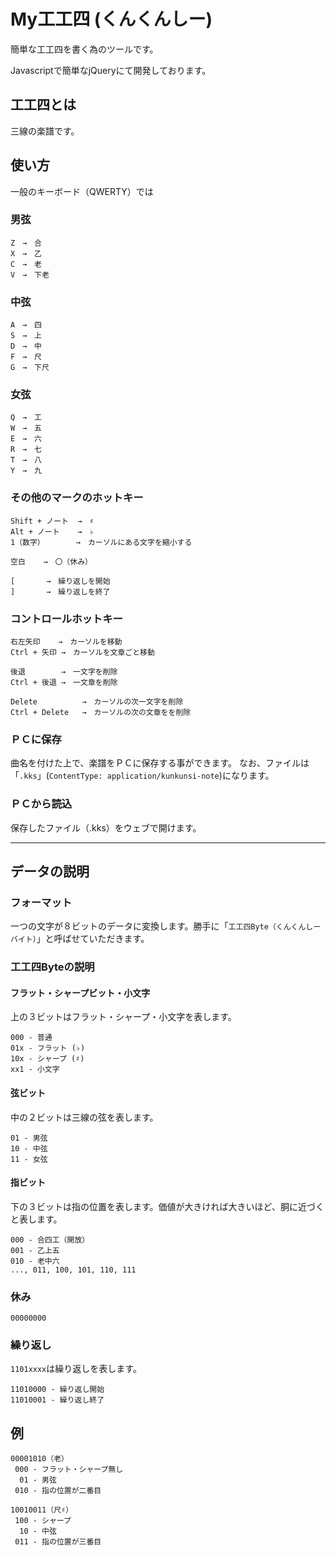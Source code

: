 # My工工四 (くんくんしー)

簡単な工工四を書く為のツールです。

Javascriptで簡単なjQueryにて開発しております。

## 工工四とは

三線の楽譜です。

## 使い方

一般のキーボード（QWERTY）では

### 男弦
```
Z　→　合
X　→　乙
C　→　老
V　→　下老
```

### 中弦
```
A　→　四
S　→　上
D　→　中
F　→　尺
G　→　下尺
```

### 女弦
```
Q　→　工
W　→　五
E　→　六
R　→　七
T　→　八
Y　→　九
```

### その他のマークのホットキー
```
Shift + ノート  →　♯
Alt + ノート    →　♭
1（数字）       →　カーソルにある文字を縮小する

空白    →　〇（休み）

[       →　繰り返しを開始
]       →　繰り返しを終了
```

### コントロールホットキー
```
右左矢印    →　カーソルを移動
Ctrl + 矢印 →　カーソルを文章ごと移動

後退        →　一文字を削除
Ctrl + 後退 →　一文章を削除

Delete          →　カーソルの次一文字を削除
Ctrl + Delete   →　カーソルの次の文章をを削除
```

### ＰＣに保存

曲名を付けた上で、楽譜をＰＣに保存する事ができます。
なお、ファイルは「`.kks`」(`ContentType: application/kunkunsi-note`)になります。

### ＰＣから読込

保存したファイル（.kks）をウェブで開けます。

---

## データの説明

### フォーマット

一つの文字が８ビットのデータに変換します。勝手に「`工工四Byte（くんくんしーバイト）`」と呼ばせていただきます。

### 工工四Byteの説明

#### フラット・シャープビット・小文字

上の３ビットはフラット・シャープ・小文字を表します。

```
000 - 普通
01x - フラット (♭)
10x - シャープ (♯)
xx1 - 小文字
```

#### 弦ビット

中の２ビットは三線の弦を表します。

```
01 - 男弦
10 - 中弦
11 - 女弦
```

#### 指ビット

下の３ビットは指の位置を表します。価値が大きければ大きいほど、胴に近づくと表します。

```
000 - 合四工（開放）
001 - 乙上五
010 - 老中六
..., 011, 100, 101, 110, 111
```

### 休み

```
00000000
```

### 繰り返し

`1101xxxx`は繰り返しを表します。

```
11010000 - 繰り返し開始
11010001 - 繰り返し終了
```

## 例

```
00001010（老）
 000 - フラット・シャープ無し
  01 - 男弦
 010 - 指の位置が二番目
```

```
10010011（尺♯）
 100 - シャープ
  10 - 中弦
 011 - 指の位置が三番目
```